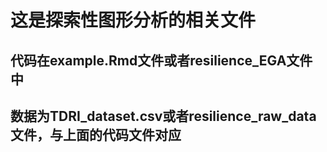 # 这是探索性图形分析的相关文件
## 代码在example.Rmd文件或者resilience_EGA文件中
## 数据为TDRI_dataset.csv或者resilience_raw_data文件，与上面的代码文件对应
